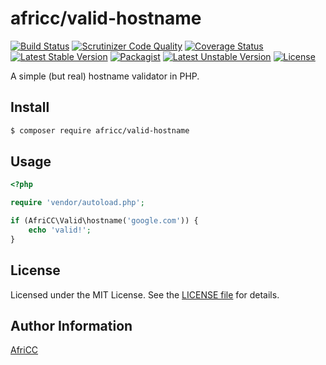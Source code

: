 # africc/valid-hostname

[![Build Status](https://travis-ci.com/AfriCC/php-valid-hostname.svg?branch=main)](https://travis-ci.org/AfriCC/php-valid-hostname)
[![Scrutinizer Code Quality](https://scrutinizer-ci.com/g/AfriCC/php-valid-hostname/badges/quality-score.png?b=main)](https://scrutinizer-ci.com/g/AfriCC/php-valid-hostname/?branch=main)
[![Coverage Status](https://coveralls.io/repos/github/AfriCC/php-valid-hostname/badge.svg?branch=main)](https://coveralls.io/github/AfriCC/php-valid-hostname?branch=main)
[![Latest Stable Version](https://poser.pugx.org/africc/valid-hostname/v/stable.svg)](https://packagist.org/packages/africc/valid-hostname)
[![Packagist](https://img.shields.io/packagist/dt/africc/valid-hostname.svg)](https://packagist.org/packages/africc/valid-hostname)
[![Latest Unstable Version](https://poser.pugx.org/africc/valid-hostname/v/unstable.svg)](https://packagist.org/packages/africc/valid-hostname)
[![License](https://poser.pugx.org/africc/valid-hostname/license.svg)](https://packagist.org/packages/africc/valid-hostname)

A simple (but real) hostname validator in PHP.

## Install

```bash
$ composer require africc/valid-hostname
```

## Usage

```php
<?php

require 'vendor/autoload.php';

if (AfriCC\Valid\hostname('google.com')) {
    echo 'valid!';
}
```

## License

Licensed under the MIT License. See the [LICENSE file](LICENSE) for details.

## Author Information

[AfriCC](https://afri.cc)
